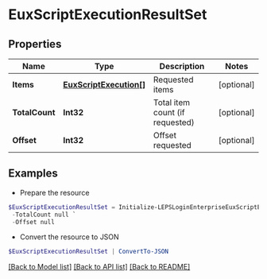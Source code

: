 # EuxScriptExecutionResultSet
## Properties

Name | Type | Description | Notes
------------ | ------------- | ------------- | -------------
**Items** | [**EuxScriptExecution[]**](EuxScriptExecution.md) | Requested items | [optional] 
**TotalCount** | **Int32** | Total item count (if requested) | [optional] 
**Offset** | **Int32** | Offset requested | [optional] 

## Examples

- Prepare the resource
```powershell
$EuxScriptExecutionResultSet = Initialize-LEPSLoginEnterpriseEuxScriptExecutionResultSet  -Items null `
 -TotalCount null `
 -Offset null
```

- Convert the resource to JSON
```powershell
$EuxScriptExecutionResultSet | ConvertTo-JSON
```

[[Back to Model list]](../README.md#documentation-for-models) [[Back to API list]](../README.md#documentation-for-api-endpoints) [[Back to README]](../README.md)

